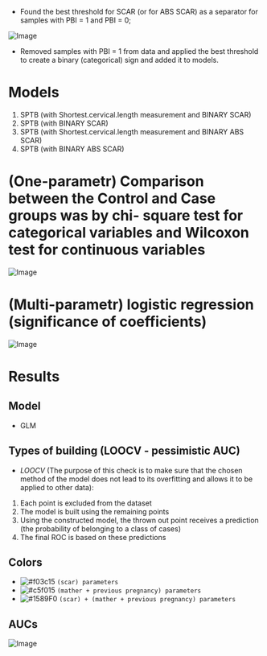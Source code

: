 - Found the best threshold for SCAR (or for ABS SCAR) as a separator for samples with PBI = 1 and PBI = 0;

![Image](SCAR_both.png)

- Removed samples with PBI = 1 from data and applied the best threshold to create a binary (categorical) sign and added it to models.

# Models

1. SPTB (with Shortest.cervical.length measurement and BINARY SCAR)
2. SPTB (with BINARY SCAR)
3. SPTB (with Shortest.cervical.length measurement and BINARY ABS SCAR)
4. SPTB (with BINARY ABS SCAR)
            
# (One-parametr) Comparison between the Control and Case groups was by chi- square test for categorical variables and Wilcoxon test for continuous variables

![Image](SPTB_common_one_2.png)

# (Multi-parametr) logistic regression (significance of coefficients)
![Image](SPTB_common_all_2.png)



# Results
## Model
- GLM

## Types of building (LOOCV - pessimistic AUC)
- *LOOCV* (The purpose of this check is to make sure that the chosen method of the model does not lead to its overfitting and allows it to be applied to other data):
1. Each point is excluded from the dataset
2. The model is built using the remaining points
3. Using the constructed model, the thrown out point receives a prediction (the probability of belonging to a class of cases)
4. The final ROC is based on these predictions

## Colors
- ![#f03c15](https://via.placeholder.com/15/f03c15/000000?text=+) `(scar) parameters`
- ![#c5f015](https://via.placeholder.com/15/c5f015/000000?text=+) `(mather + previous pregnancy) parameters`
- ![#1589F0](https://via.placeholder.com/15/1589F0/000000?text=+) `(scar) + (mather + previous pregnancy) parameters`

## AUCs
![Image](SPTB_special_2fig.png)


